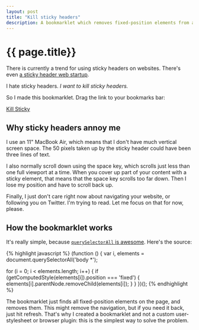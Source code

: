 ```yaml
---
layout: post
title: "Kill sticky headers"
description: A bookmarklet which removes fixed-position elements from a page.
---
```


# {{ page.title}}

There is currently a trend for using sticky headers on websites. There's even [a sticky header web startup](hellobar).

I hate sticky headers. _I want to kill sticky headers._

[hellobar]: http://www.hellobar.com/

So I made this bookmarklet. Drag the link to your bookmarks bar:

<div class="bookmarklet"><a href="javascript:(function()%7B(function%20()%20%7Bvar%20i%2C%20elements%20%3D%20document.querySelectorAll('body%20*')%3Bfor%20(i%20%3D%200%3B%20i%20%3C%20elements.length%3B%20i%2B%2B)%20%7Bif%20(getComputedStyle(elements%5Bi%5D).position%20%3D%3D%3D%20'fixed')%20%7Belements%5Bi%5D.parentNode.removeChild(elements%5Bi%5D)%3B%7D%7D%7D)()%7D)()">Kill Sticky</a></div>

## Why sticky headers annoy me

I use an 11" MacBook Air, which means that I don't have much vertical screen space. The 50 pixels taken up by the sticky header could have been three lines of text.

I also normally scroll down using the space key, which scrolls just less than one full viewport at a time. When you cover up part of your content with a sticky element, that means that the space key scrolls too far down. Then I lose my position and have to scroll back up.

Finally, I just don't care right now about navigating your website, or following you on Twitter. I'm trying to read. Let me focus on that for now, please.

## How the bookmarklet works

It's really simple, because [`querySelectorAll` is awesome](querySelectorAll). Here's the source:

[querySelectorAll]: http://www.w3.org/TR/selectors-api/#examples

{% highlight javascript %}
(function () { 
  var i, elements = document.querySelectorAll('body *');

  for (i = 0; i < elements.length; i++) {
    if (getComputedStyle(elements[i]).position === 'fixed') {
      elements[i].parentNode.removeChild(elements[i]);
    }
  }
})();
{% endhighlight %}

The bookmarklet just finds all fixed-position elements on the page, and removes them. This might remove the navigation, but if you need it back, just hit refresh. That's why I created a bookmarklet and not a custom user-stylesheet or browser plugin: this is the simplest way to solve the problem.

